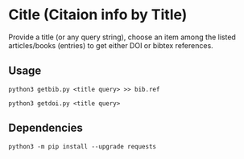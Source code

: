 # Citle (Citaion info by Title)


Provide a title (or any query string), choose an item among the listed
articles/books (entries) to get either DOI or bibtex references.


## Usage


```
python3 getbib.py <title query> >> bib.ref

python3 getdoi.py <title query>
```

## Dependencies

```
python3 -m pip install --upgrade requests
```
